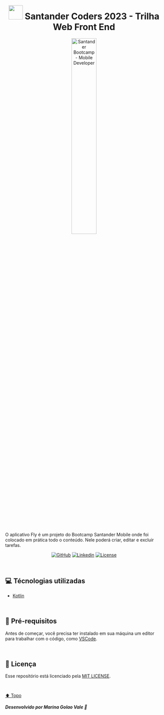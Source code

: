 <h1 id="title" align="center">
  <img src="https://logospng.org/download/santander/logo-santander-icon-4096.png" width="45px"/> 
  Santander Coders 2023 - Trilha Web Front End 
</h1>

<div id="cover" align="center">

<img src="https://hermes.digitalinnovation.one/tracks/ee80a8ef-03a3-4f78-a46c-bf807ab85b9f.png" alt="Santander Bootcamp - Mobile Developer" width="40%"/>

</div>

<p>O aplicativo Fly é um projeto do Bootcamp Santander Mobile onde foi colocado em prática todo o conteúdo. Nele poderá criar, editar e excluir tarefas.</p>

<!-- Shields -->

<div id="shields" align="center">

<!-- Simbolos: https://simpleicons.org/ -->


[![GitHub](https://img.shields.io/badge/GitHub-4fa8fb?style=plastic&logo=github&logoColor=white)](https://github.com/MarinaGV93)
[![Linkedin](https://img.shields.io/badge/Linkedin-4fa8fb?style=plastic&logo=linkedin&logoColor=white)](https://br.linkedin.com/in/marinagvale?trk=public_profile_browsemap)
[![License](https://img.shields.io/badge/License-4fa8fb?style=plastic&logo=cachet&logoColor=white)](https://github.com/MarinaGV93/Santander-Ada/blob/master/LICENSE)
<!--
[![Git](https://img.shields.io/badge/GIT-4fa8fb?style=plastic&logo=git&logoColor=white)](https://developer.mozilla.org/en-US/docs/Glossary/Git)
[![HTML](https://img.shields.io/badge/HTML-4fa8fb?style=plastic&logo=html5&logoColor=white)](https://developer.mozilla.org/pt-BR/docs/Web/HTML)
[![CSS](https://img.shields.io/badge/CSS-4fa8fb?style=plastic&logo=css3&logoColor=white)](https://developer.mozilla.org/pt-BR/docs/Web/CSS)
[![JavaScript](https://img.shields.io/badge/JavaScript-4fa8fb?style=plastic&logo=javascript&logoColor=white)](https://developer.mozilla.org/pt-BR/docs/Web/JavaScript/)
[![React](https://img.shields.io/badge/React-4fa8fb?style=plastic&logo=react&logoColor=white)](https://developer.mozilla.org/en-US/docs/Learn/Tools_and_testing/Client-side_JavaScript_frameworks/React_getting_started)
-->
</div>
<br>

## 💻 Técnologias utilizadas

* [Kotlin](https://kotlinlang.org/)

<br>

## 📝 Pré-requisitos

Antes de começar, você precisa ter instalado em sua máquina um editor para trabalhar com o código, como [VSCode](https://code.visualstudio.com/).

<br>

## 📃 Licença

<p>

Esse repositório está licenciado pela [MIT LICENSE](https://github.com/MarinaGV93/Projeto-Kotlin-App-Tarefas/blob/master/LICENSE).

</p>

<br>

[⬆️ Topo](#title)

##### Desenvolvido por Marina Golao Vale 💙
